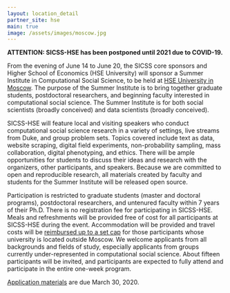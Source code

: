 ```yaml
---
layout: location_detail
partner_site: hse
main: true
image: /assets/images/moscow.jpg
---
```


**ATTENTION: SICSS-HSE has been postponed until 2021 due to COVID-19.**

From the evening of June 14 to June 20, the SICSS core sponsors and Higher School of Economics (HSE University) will sponsor a Summer Institute in Computational Social Science, to be held at [HSE University in Moscow](https://www.hse.ru/en/). The purpose of the Summer Institute is to bring together graduate students, postdoctoral researchers, and beginning faculty interested in computational social science. The Summer Institute is for both social scientists (broadly conceived) and data scientists (broadly conceived).

SICSS-HSE will feature local and visiting speakers who conduct computational social science research in a variety of settings, live streams from Duke, and group problem sets. Topics covered include text as data, website scraping, digital field experiments, non-probability sampling, mass collaboration, digital phenotyping, and ethics. There will be ample opportunities for students to discuss their ideas and research with the organizers, other participants, and speakers. Because we are committed to open and reproducible research, all materials created by faculty and students for the Summer Institute will be released open source.

Participation is restricted to graduate students (master and doctoral programs), postdoctoral researchers, and untenured faculty within 7 years of their Ph.D. There is no registration fee for participating in SICSS-HSE. Meals and refreshments will be provided free of cost for all participants at SICSS-HSE during the event. Accommodation will be provided and travel costs will be [reimbursed up to a set cap](https://compsocialscience.github.io/summer-institute/2020/hse/travel) for those participants whose university is located outside Moscow. We welcome applicants from all backgrounds and fields of study, especially applicants from groups currently under-represented in computational social science. About fifteen participants will be invited, and participants are expected to fully attend and participate in the entire one-week program.

[Application materials](https://compsocialscience.github.io/summer-institute/2020/hse/apply) are due March 30, 2020.
